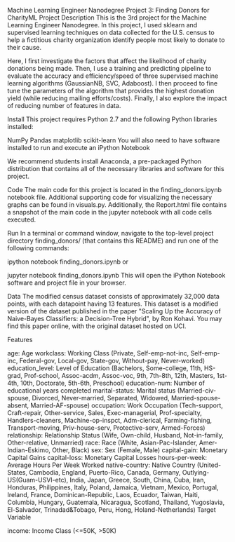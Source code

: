 Machine Learning Engineer Nanodegree
Project 3: Finding Donors for CharityML
Project Description
This is the 3rd project for the Machine Learning Engineer Nanodegree. In this project, I used sklearn and supervised learning techniques on data collected for the U.S. census to help a fictitious charity organization identify people most likely to donate to their cause.

Here, I first investigate the factors that affect the likelihood of charity donations being made. Then, I use a training and predicting pipeline to evaluate the accuracy and efficiency/speed of three supervised machine learning algorithms (GaussianNB, SVC, Adaboost). I then proceed to fine tune the parameters of the algorithm that provides the highest donation yield (while reducing mailing efforts/costs). Finally, I also explore the impact of reducing number of features in data.

Install
This project requires Python 2.7 and the following Python libraries installed:

NumPy
Pandas
matplotlib
scikit-learn
You will also need to have software installed to run and execute an iPython Notebook

We recommend students install Anaconda, a pre-packaged Python distribution that contains all of the necessary libraries and software for this project.

Code
The main code for this project is located in the finding_donors.ipynb notebook file. Additional supporting code for visualizing the necessary graphs can be found in visuals.py. Additionally, the Report.html file contains a snapshot of the main code in the jupyter notebook with all code cells executed.

Run
In a terminal or command window, navigate to the top-level project directory finding_donors/ (that contains this README) and run one of the following commands:

ipython notebook finding_donors.ipynb
or

jupyter notebook finding_donors.ipynb
This will open the iPython Notebook software and project file in your browser.

Data
The modified census dataset consists of approximately 32,000 data points, with each datapoint having 13 features. This dataset is a modified version of the dataset published in the paper "Scaling Up the Accuracy of Naive-Bayes Classifiers: a Decision-Tree Hybrid", by Ron Kohavi. You may find this paper online, with the original dataset hosted on UCI.

Features

age: Age
workclass: Working Class (Private, Self-emp-not-inc, Self-emp-inc, Federal-gov, Local-gov, State-gov, Without-pay, Never-worked)
education_level: Level of Education (Bachelors, Some-college, 11th, HS-grad, Prof-school, Assoc-acdm, Assoc-voc, 9th, 7th-8th, 12th, Masters, 1st-4th, 10th, Doctorate, 5th-6th, Preschool)
education-num: Number of educational years completed
marital-status: Marital status (Married-civ-spouse, Divorced, Never-married, Separated, Widowed, Married-spouse-absent, Married-AF-spouse)
occupation: Work Occupation (Tech-support, Craft-repair, Other-service, Sales, Exec-managerial, Prof-specialty, Handlers-cleaners, Machine-op-inspct, Adm-clerical, Farming-fishing, Transport-moving, Priv-house-serv, Protective-serv, Armed-Forces)
relationship: Relationship Status (Wife, Own-child, Husband, Not-in-family, Other-relative, Unmarried)
race: Race (White, Asian-Pac-Islander, Amer-Indian-Eskimo, Other, Black)
sex: Sex (Female, Male)
capital-gain: Monetary Capital Gains
capital-loss: Monetary Capital Losses
hours-per-week: Average Hours Per Week Worked
native-country: Native Country (United-States, Cambodia, England, Puerto-Rico, Canada, Germany, Outlying-US(Guam-USVI-etc), India, Japan, Greece, South, China, Cuba, Iran, Honduras, Philippines, Italy, Poland, Jamaica, Vietnam, Mexico, Portugal, Ireland, France, Dominican-Republic, Laos, Ecuador, Taiwan, Haiti, Columbia, Hungary, Guatemala, Nicaragua, Scotland, Thailand, Yugoslavia, El-Salvador, Trinadad&Tobago, Peru, Hong, Holand-Netherlands)
Target Variable

income: Income Class (<=50K, >50K)
